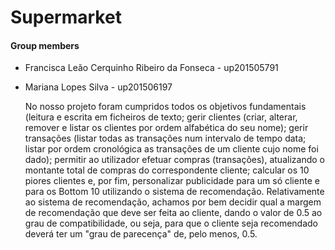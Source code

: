 # Supermarket

#### Group members

- Francisca Leão Cerquinho Ribeiro da Fonseca - up201505791
- Mariana Lopes Silva - up201506197
	
	No nosso projeto foram cumpridos todos os objetivos fundamentais (leitura e escrita em ficheiros de texto; gerir clientes (criar, alterar, remover e listar os
clientes por ordem alfabética do seu nome); gerir transações (listar todas as transações num intervalo de tempo data; listar por ordem cronológica as transações de um 
cliente cujo nome foi dado); permitir ao utilizador efetuar compras (transações), atualizando o montante total de compras do correspondente cliente; calcular os 10 
piores clientes e, por fim, personalizar publicidade para um só cliente e para os Bottom 10 utilizando o sistema de recomendação.
	Relativamente ao sistema de recomendação, achamos por bem decidir qual a margem de recomendação que deve ser feita ao cliente, dando o valor de 0.5 ao grau
de compatibilidade, ou seja, para que o cliente seja recomendado deverá ter um "grau de parecença" de, pelo menos, 0.5.

